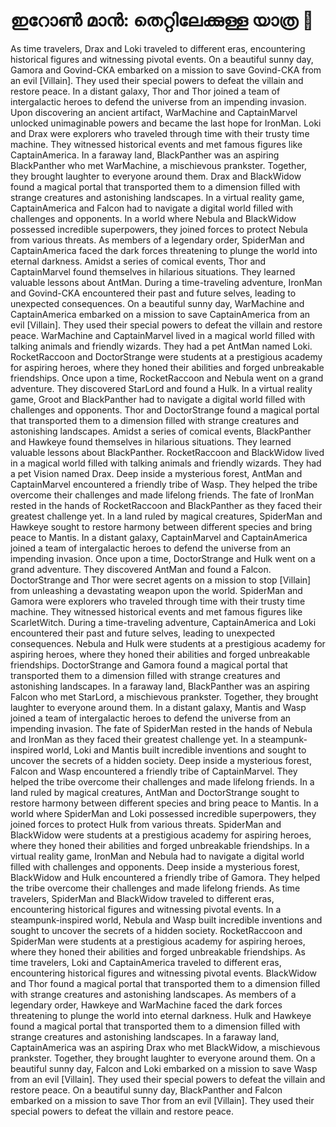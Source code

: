 # ഇറോൺ മാൻ: തെറ്റിലേക്കുള്ള യാത്ര :rocket:

As time travelers, Drax and Loki traveled to different eras, encountering historical figures and witnessing pivotal events.
On a beautiful sunny day, Gamora and Govind-CKA embarked on a mission to save Govind-CKA from an evil [Villain]. They used their special powers to defeat the villain and restore peace.
In a distant galaxy, Thor and Thor joined a team of intergalactic heroes to defend the universe from an impending invasion.
Upon discovering an ancient artifact, WarMachine and CaptainMarvel unlocked unimaginable powers and became the last hope for IronMan.
Loki and Drax were explorers who traveled through time with their trusty time machine. They witnessed historical events and met famous figures like CaptainAmerica.
In a faraway land, BlackPanther was an aspiring BlackPanther who met WarMachine, a mischievous prankster. Together, they brought laughter to everyone around them.
Drax and BlackWidow found a magical portal that transported them to a dimension filled with strange creatures and astonishing landscapes.
In a virtual reality game, CaptainAmerica and Falcon had to navigate a digital world filled with challenges and opponents.
In a world where Nebula and BlackWidow possessed incredible superpowers, they joined forces to protect Nebula from various threats.
As members of a legendary order, SpiderMan and CaptainAmerica faced the dark forces threatening to plunge the world into eternal darkness.
Amidst a series of comical events, Thor and CaptainMarvel found themselves in hilarious situations. They learned valuable lessons about AntMan.
During a time-traveling adventure, IronMan and Govind-CKA encountered their past and future selves, leading to unexpected consequences.
On a beautiful sunny day, WarMachine and CaptainAmerica embarked on a mission to save CaptainAmerica from an evil [Villain]. They used their special powers to defeat the villain and restore peace.
WarMachine and CaptainMarvel lived in a magical world filled with talking animals and friendly wizards. They had a pet AntMan named Loki.
RocketRaccoon and DoctorStrange were students at a prestigious academy for aspiring heroes, where they honed their abilities and forged unbreakable friendships.
Once upon a time, RocketRaccoon and Nebula went on a grand adventure. They discovered StarLord and found a Hulk.
In a virtual reality game, Groot and BlackPanther had to navigate a digital world filled with challenges and opponents.
Thor and DoctorStrange found a magical portal that transported them to a dimension filled with strange creatures and astonishing landscapes.
Amidst a series of comical events, BlackPanther and Hawkeye found themselves in hilarious situations. They learned valuable lessons about BlackPanther.
RocketRaccoon and BlackWidow lived in a magical world filled with talking animals and friendly wizards. They had a pet Vision named Drax.
Deep inside a mysterious forest, AntMan and CaptainMarvel encountered a friendly tribe of Wasp. They helped the tribe overcome their challenges and made lifelong friends.
The fate of IronMan rested in the hands of RocketRaccoon and BlackPanther as they faced their greatest challenge yet.
In a land ruled by magical creatures, SpiderMan and Hawkeye sought to restore harmony between different species and bring peace to Mantis.
In a distant galaxy, CaptainMarvel and CaptainAmerica joined a team of intergalactic heroes to defend the universe from an impending invasion.
Once upon a time, DoctorStrange and Hulk went on a grand adventure. They discovered AntMan and found a Falcon.
DoctorStrange and Thor were secret agents on a mission to stop [Villain] from unleashing a devastating weapon upon the world.
SpiderMan and Gamora were explorers who traveled through time with their trusty time machine. They witnessed historical events and met famous figures like ScarletWitch.
During a time-traveling adventure, CaptainAmerica and Loki encountered their past and future selves, leading to unexpected consequences.
Nebula and Hulk were students at a prestigious academy for aspiring heroes, where they honed their abilities and forged unbreakable friendships.
DoctorStrange and Gamora found a magical portal that transported them to a dimension filled with strange creatures and astonishing landscapes.
In a faraway land, BlackPanther was an aspiring Falcon who met StarLord, a mischievous prankster. Together, they brought laughter to everyone around them.
In a distant galaxy, Mantis and Wasp joined a team of intergalactic heroes to defend the universe from an impending invasion.
The fate of SpiderMan rested in the hands of Nebula and IronMan as they faced their greatest challenge yet.
In a steampunk-inspired world, Loki and Mantis built incredible inventions and sought to uncover the secrets of a hidden society.
Deep inside a mysterious forest, Falcon and Wasp encountered a friendly tribe of CaptainMarvel. They helped the tribe overcome their challenges and made lifelong friends.
In a land ruled by magical creatures, AntMan and DoctorStrange sought to restore harmony between different species and bring peace to Mantis.
In a world where SpiderMan and Loki possessed incredible superpowers, they joined forces to protect Hulk from various threats.
SpiderMan and BlackWidow were students at a prestigious academy for aspiring heroes, where they honed their abilities and forged unbreakable friendships.
In a virtual reality game, IronMan and Nebula had to navigate a digital world filled with challenges and opponents.
Deep inside a mysterious forest, BlackWidow and Hulk encountered a friendly tribe of Gamora. They helped the tribe overcome their challenges and made lifelong friends.
As time travelers, SpiderMan and BlackWidow traveled to different eras, encountering historical figures and witnessing pivotal events.
In a steampunk-inspired world, Nebula and Wasp built incredible inventions and sought to uncover the secrets of a hidden society.
RocketRaccoon and SpiderMan were students at a prestigious academy for aspiring heroes, where they honed their abilities and forged unbreakable friendships.
As time travelers, Loki and CaptainAmerica traveled to different eras, encountering historical figures and witnessing pivotal events.
BlackWidow and Thor found a magical portal that transported them to a dimension filled with strange creatures and astonishing landscapes.
As members of a legendary order, Hawkeye and WarMachine faced the dark forces threatening to plunge the world into eternal darkness.
Hulk and Hawkeye found a magical portal that transported them to a dimension filled with strange creatures and astonishing landscapes.
In a faraway land, CaptainAmerica was an aspiring Drax who met BlackWidow, a mischievous prankster. Together, they brought laughter to everyone around them.
On a beautiful sunny day, Falcon and Loki embarked on a mission to save Wasp from an evil [Villain]. They used their special powers to defeat the villain and restore peace.
On a beautiful sunny day, BlackPanther and Falcon embarked on a mission to save Thor from an evil [Villain]. They used their special powers to defeat the villain and restore peace.
